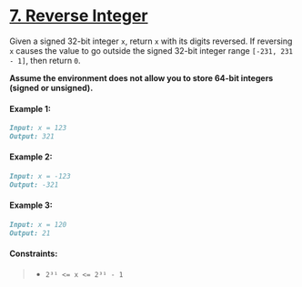 # [**7. Reverse Integer**](https://leetcode.com/problems/reverse-integer/description/)

Given a signed 32-bit integer `x`, return `x` with its digits reversed. If reversing `x` causes the value to go outside the signed 32-bit integer range `[-231, 231 - 1]`, then return `0`.

**Assume the environment does not allow you to store 64-bit integers (signed or unsigned).**

#### **Example 1:**
```md
Input: x = 123
Output: 321
```

#### **Example 2:**
```md
Input: x = -123
Output: -321
```

#### **Example 3:**
```md
Input: x = 120
Output: 21
```

#### **Constraints:**
> - `2³¹ <= x <= 2³¹ - 1`